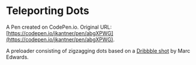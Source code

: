 # Teleporting Dots

A Pen created on CodePen.io. Original URL: [https://codepen.io/jkantner/pen/abgXPWG](https://codepen.io/jkantner/pen/abgXPWG).

A preloader consisting of zigzagging dots based on a [Dribbble shot](https://dribbble.com/shots/2761924-Teleporting-dots) by Marc Edwards.